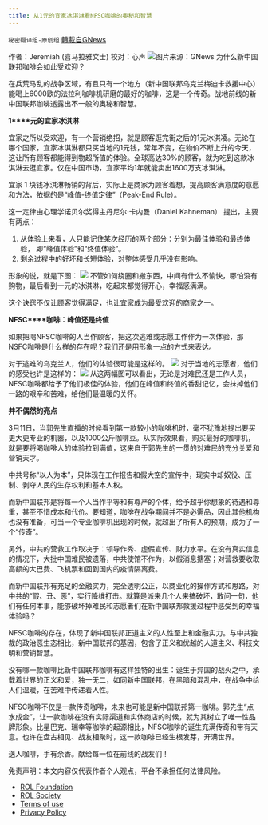 ```yaml
---
title: 从1元的宜家冰淇淋看NFSC咖啡的奥秘和智慧
---
```

`秘密翻译组-原创组` [轉載自GNews](https://gnews.org/zh-hans/2180043/)

作者：Jeremiah (喜马拉雅文士)
校对：心声
![](https://assets.gnews.org/wp-content/uploads/2022/03/Pictureqq1-scaled.jpg)图片来源：GNews
为什么新中国联邦咖啡会如此受欢迎？

在兵荒马乱的战争区域，有且只有一个地方（新中国联邦乌克兰梅迪卡救援中心）能喝上6000欧的法拉利咖啡机研磨的最好的咖啡，这是一个传奇。战地前线的新中国联邦咖啡透露出不一般的奥秘和智慧。

**1****元的宜家冰淇淋**

宜家之所以受欢迎，有一个营销绝招，就是顾客逛完街之后的1元冰淇凌。无论在哪个国家，宜家冰淇淋都只买当地的1元钱，常年不变，在物价不断上升的今天，这让所有顾客都能得到物超所值的体验。全球高达30%的顾客，就为吃到这款冰淇淋去逛宜家。仅在中国市场，宜家平均1年就能卖出1600万支冰淇淋。

宜家 1 块钱冰淇淋畅销的背后，实际上是商家为顾客着想，提高顾客满意度的意愿和方法，依据的是“峰值-终值定律”（Peak-End Rule）。

这一定律由心理学诺贝尔奖得主丹尼尔·卡内曼（Daniel Kahneman） 提出，主要有两点：

1. 从体验上来看，人只能记住某次经历的两个部分：分别为最佳体验和最终体验， 即“峰值体验”和“终值体验”。
2. 剩余过程中的好坏和长短体验，对整体感受几乎没有影响。


形象的说，就是下图：
![](https://assets.gnews.org/wp-content/uploads/2022/03/d-Picture1.jpg)
不管如何绕圈和搬东西，中间有什么不愉快，哪怕没有购物，最后看到一元的冰淇淋，吃起来都觉得开心，幸福感满满。

这个诀窍不仅让顾客觉得满足，也让宜家成为最受欢迎的商家之一。

**NFSC****咖啡：峰值还是终值**

如果把喝NFSC咖啡的人当作顾客，把这次逃难或志愿工作作为一次体验，那NSFC咖啡是什么样的存在呢？我们还是用形象一点的方式来表达。

对于逃难的乌克兰人，他们的体验很可能是这样的。
![](https://assets.gnews.org/wp-content/uploads/2022/03/image-294.jpeg)
对于当地的志愿者，他们的感受也许是这样的：
![](https://assets.gnews.org/wp-content/uploads/2022/03/image-295.jpeg)
从这两幅图可以看出，无论是对难民还是工作人员，NFSC咖啡都给予了他们极佳的体验，他们在峰值和终值的香甜记忆，会抹掉他们一路的艰辛和苦难，给他们最温暖的关怀。

**并不偶然的亮点**

3月11日，当郭先生直播的时候看到第一款较小的咖啡机时，毫不犹豫地提出要买更大更专业的机器，以及1000公斤咖啡豆。从实际效果看，购买最好的咖啡机，就是要将喝咖啡人的体验拉到满值，这来自于郭先生的一贯的对难民的充分关爱和营销天才。

中共号称“以人为本”，只体现在工作报告和假大空的宣传中，现实中却奴役、压制、剥夺人民的生存权利和基本人权。

而新中国联邦是将每一个人当作平等和有尊严的个体，给予超乎你想象的待遇和尊重，甚至不惜成本和代价。要知道，咖啡在战争期间并不是必需品，因此其他机构也没有准备，可当一个专业咖啡机出现的时候，就超出了所有人的预期，成为了一个“传奇”。

另外，中共的营救工作取决于：领导作秀、虚假宣传、财力水平。在没有真实信息的情况下，大批中国难民被遗落，中共使馆不作为，以假消息搪塞；对营救要收取高额的大巴费、飞机票和回到国内的疫情隔离费。

而新中国联邦有充足的金融实力，完全透明公正，以商业化的操作方式和思路，对中共的“假、丑、恶”，实行降维打击。就算是派来几个人来搞破坏，敢问一句，他们有任何本事，能够破坏掉难民和志愿者们在新中国联邦救援过程中感受到的幸福体验吗？

NFSC咖啡的存在，体现了新中国联邦正道主义的人性至上和金融实力。与中共独裁的政治恶生态相比，新中国联邦的基因，包含了正义和优越的人道主义、科技文明和营销智慧。

没有哪一款咖啡比新中国联邦咖啡有这样独特的出生：诞生于异国的战火之中，承载着世界的正义和爱，独一无二，如同新中国联邦，在黑暗和混乱中，在战争中给人们温暖，在苦难中传递着人性。

NFSC咖啡不仅是一款传奇咖啡，未来也可能是新中国联邦第一咖啡。郭先生“点水成金”，让一款咖啡在没有实际渠道和实体商店的时候，就为其树立了唯一性品牌形象。比星巴克、瑞幸等咖啡的起源相比，NFSC咖啡的诞生充满传奇和带有天意。也许在盘古相见、战友相聚时，这一款咖啡已经生根发芽，开满世界。

送人咖啡，手有余香。献给每一位在前线的战友们！

 

免责声明：本文内容仅代表作者个人观点，平台不承担任何法律风险。

- [ROL Foundation](https://rolfoundation.org/)
- [ROL Society](https://rolsociety.org/)
- [Terms of use](https://gnews.org/terms-of-use-3/)
- [Privacy Policy](https://gnews.org/privacy-policy/)
